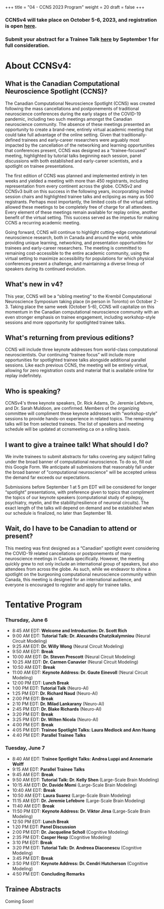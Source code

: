 +++
title = "04 - CCNS 2023 Program"
weight = 20
draft = false
+++

### CCNSv4 will take place on October 5-6, 2023, and registration is open [here](CROWDCAST.IO/C/CCNSV4).

### Submit your abstract for a Trainee Talk [here](https://docs.google.com/forms/d/e/1FAIpQLSeev-EA5ccwKapzRV43xD4NfDYGyDeAiWpTuv4b_7GKkrWPOQ/viewform?usp=sf_link) by September 1 for full consideration.

# About CCNSv4:
## What is the Canadian Computational Neuroscience Spotlight (CCNS)?
The Canadian Computational Neuroscience Spotlight (CCNS) was created following the mass cancellations and postponements of traditional neuroscience conferences during the early stages of the COVID-19 pandemic, including two such meetings amongst the Canadian neuroscience community. The absence of these meetings presented an opportunity to create a brand-new, entirely virtual academic meeting that could take full advantage of the online setting. Given that traditionally-defined trainees and early-career researchers were arguably most impacted by the cancellation of the networking and learning opportunities that conferences present, CCNS was designed as a “trainee-focused” meeting, highlighted by tutorial talks beginning each session, panel discussions with both established and early-career scientists, and a spotlight on trainee presentations.

The first edition of CCNS was planned and implemented entirely in ten weeks and yielded a meeting with more than 450 registrants, including representation from every continent across the globe. CCNSv2 and CCNSv3 built on this success in the following years, incorporating invited session chairs and highlighted trainee talks and eclipsing as many as 500 registrants. Perhaps most importantly, the limited costs of the virtual setting allowed these meetings to be completely free of charge for all attendees. Every element of these meetings remain available for replay online, another benefit of the virtual setting. This success served as the impetus for making CCNS a recurring academic meeting.

Going forward, CCNS will continue to highlight cutting-edge computational neuroscience research, both in Canada and around the world, while providing unique learning, networking, and presentation opportunities for trainees and early-career researchers. The meeting is committed to remaining cost-accessible to the entire academic community, using the virtual setting to maximize accessibility for populations for which physical conferences present a challenge, and maintaining a diverse lineup of speakers during its continued evolution.

## What's new in v4?
This year, CCNS will be a “sibling meeting” to the Krembil Computational Neuroscience Symposium taking place (in person in Toronto) on October 2-3. Taking place the same week (October 5-6), CCNS will capitalize on this momentum in the Canadian computational neuroscience community with an even stronger emphasis on trainee engagement, including workshop-style sessions and more opportunity for spotlighted trainee talks.

## What's returning from previous editions?
CCNS will include three keynote addresses from world-class computational neuroscientists. Our continuing “trainee focus” will include more opportunities for spotlighted trainee talks alongside additional parallel sessions. Like each previous CCNS, the meeting will be entirely virtual, allowing for zero registration costs and material that is available online for replay indefinitely.

## Who is speaking?
CCNSv4's three keynote speakers, Dr. Rick Adams, Dr. Jeremie Lefebvre, and Dr. Sarah Muldoon, are confirmed. Members of the organizing committee will compliment these keynote addresses with “workshop-style” sessions to provide hands-on experience in related topics. The remaining talks will be from selected trainees.
The list of speakers and meeting schedule will be updated at ccnsmeeting.ca on a rolling basis.

## I want to give a trainee talk! What should I do?
We invite trainees to submit abstracts for talks covering any subject falling under the broad banner of computational neuroscience. To do so, fill out this Google Form. We anticipate all submissions that reasonably fall under the broad banner of "computational neuroscience" will be accepted unless the demand far exceeds our expectations.

Submissions before September 1 at 5 pm EDT will be considered for longer “spotlight” presentations, with preference given to topics that compliment the topics of our keynote speakers (computational study of epilepsy, psychiatry, myelin, and the stability/resilience of neuronal circuits). The exact length of the talks will depend on demand and be established when our schedule is finalized, no later than September 18.

## Wait, do I have to be Canadian to attend or present?
This meeting was first designed as a “Canadian” spotlight event considering the COVID-19 related cancellations or postponements of many neuroscience meetings in Canada specifically. However, the meeting quickly grew to not only include an international group of speakers, but also attendees from across the globe. As such, while we endeavor to shine a spotlight on the burgeoning computational neuroscience community within Canada, this meeting is designed for an international audience, and everyone is encouraged to register and apply for trainee talks.

# Tentative Program
### Thursday, June 6
* 8:45 AM EDT: **Welcome and Introduction: Dr. Scott Rich**
* 9:00 AM EDT: **Tutorial Talk: Dr. Alexandra Chatzikalymniou** (Neural Circuit Modeling)
* 9:25 AM EDT: **Dr. Willy Wong** (Neural Circuit Modeling) 
* 9:50 AM EDT: **Break**
* 10:00 AM EDT: **Dr. Steven Prescott** (Neural Circuit Modeling) 
* 10:25 AM EDT: **Dr. Carmen Canavier** (Neural Circuit Modeling)
* 10:50 AM EDT: **Break**
* 11:00 AM EDT: **Keynote Address: Dr. Gaute Einevoll** (Neural Circuit Modeling)
* 12:00 PM EDT: **Lunch Break**
* 1:00 PM EDT: **Tutorial Talk** (Neuro-AI)
* 1:25 PM EDT: **Dr. Richard Naud** (Neuro-AI)
* 2:00 PM EDT: **Break**
* 2:10 PM EDT: **Dr. Milad Lankarany** (Neuro-AI)
* 2:45 PM EDT: **Dr. Blake Richards** (Neuro-AI)
* 3:20 PM EDT: **Break**
* 3:25 PM EDT: **Dr. Wilten Nicola** (Neuro-AI)
* 4:00 PM EDT: **Break**
* 4:05 PM EDT: **Trainee Spotlight Talks: Laura Medlock and Ann Huang**
* 4:40 PM EDT: **Parallel Trainee Talks**


### Tuesday, June 7
* 8:40 AM EDT: **Trainee Spotlight Talks: Andrea Luppi and Annemarie Wolff**
* 9:15 AM EDT: **Parallel Trainee Talks**
* 9:45 AM EDT: **Break**
* 9:50 AM EDT: **Tutorial Talk: Dr. Kelly Shen** (Large-Scale Brain Modeling)
* 10:15 AM EDT: **Dr. Davide Momi** (Large-Scale Brain Modeling)
* 10:40 AM EDT: **Break**
* 10:50 AM EDT: **Laura Suarez** (Large-Scale Brain Modeling)
* 11:15 AM EDT: **Dr. Jeremie Lefebvre** (Large-Scale Brain Modeling)
* 11:40 AM EDT: **Break**
* 11:50 PM EDT: **Keynote Address: Dr. Viktor Jirsa** (Large-Scale Brain Modeling)
* 12:50 PM EDT: **Lunch Break**
* 1:20 PM EDT: **Panel Discussion**
* 2:00 PM EDT: **Dr. Jacqueline Scholl** (Cognitive Modeling)
* 2:35 PM EDT: **Casper Hesp** (Cognitive Modeling)
* 3:10 PM EDT: **Break**
* 3:20 PM EDT: **Tutorial Talk: Dr. Andreea Diaconescu** (Cognitive Modeling)
* 3:45 PM EDT: **Break**
* 3:50 PM EDT: **Keynote Address: Dr. Cendri Hutcherson** (Cognitive Modeling)
* 4:50 PM EDT: **Concluding Remarks**

## Trainee Abstracts
Coming Soon!
